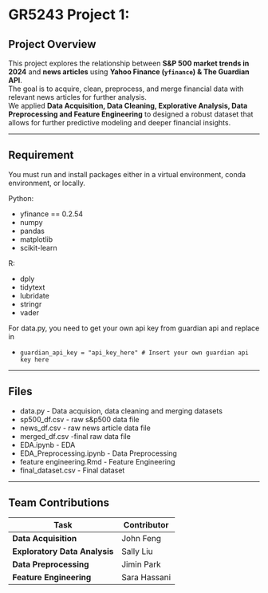 # GR5243 Project 1:

## Project Overview
This project explores the relationship between **S&P 500 market trends in 2024** and **news articles** using **Yahoo Finance (`yfinance`) & The Guardian API**.  
The goal is to acquire, clean, preprocess, and merge financial data with relevant news articles for further analysis.  
We applied **Data Acquisition, Data Cleaning, Explorative Analysis, Data Preprocessing and Feature Engineering** to designed a robust dataset that allows for further predictive modeling and deeper financial insights.

---
## Requirement
You must run and install packages either in a virtual environment, conda environment, or locally.

Python:
- yfinance == 0.2.54
- numpy
- pandas
- matplotlib
- scikit-learn

R: 
  - dply
  - tidytext
  - lubridate
  - stringr
  - vader

For data.py, you need to get your own api key from guardian api and replace in
- `guardian_api_key = "api_key_here" # Insert your own guardian api key here`

---

## Files
- data.py - Data acquision, data cleaning and merging datasets
- sp500_df.csv - raw s&p500 data file
- news_df.csv - raw news article data file
- merged_df.csv -final raw data file
- EDA.ipynb - EDA
- EDA_Preprocessing.ipynb - Data Preprocessing
- feature engineering.Rmd - Feature Engineering
- final_dataset.csv - Final dataset

---

## Team Contributions

| Task                        | Contributor       |
|-----------------------------|------------------|
| **Data Acquisition**        | John Feng       |
| **Exploratory Data Analysis** | Sally Liu       |
| **Data Preprocessing**      | Jimin Park       |
| **Feature Engineering**     | Sara Hassani     |

